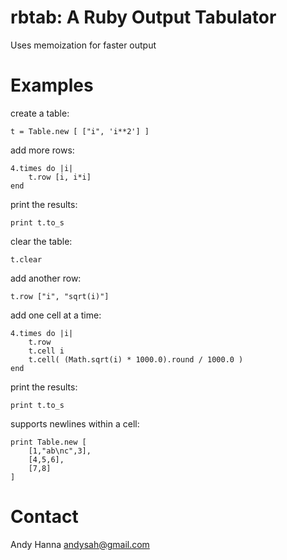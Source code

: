 rbtab: A Ruby Output Tabulator
==

Uses memoization for faster output

# Examples

create a table:

	t = Table.new [ ["i", 'i**2'] ]

add more rows:

	4.times do |i|
		t.row [i, i*i]
	end

print the results:

	print t.to_s

clear the table:

	t.clear
	
add another row:

	t.row ["i", "sqrt(i)"]

add one cell at a time:
	
	4.times do |i|
		t.row
		t.cell i
		t.cell( (Math.sqrt(i) * 1000.0).round / 1000.0 )
	end

print the results:

	print t.to_s

supports newlines within a cell:

	print Table.new [
		[1,"ab\nc",3],
		[4,5,6],
		[7,8]
	]
# Contact

Andy Hanna
andysah@gmail.com

